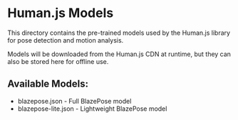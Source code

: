 
# Human.js Models

This directory contains the pre-trained models used by the Human.js library for pose detection and motion analysis.

Models will be downloaded from the Human.js CDN at runtime, but they can also be stored here for offline use.

## Available Models:
- blazepose.json - Full BlazePose model
- blazepose-lite.json - Lightweight BlazePose model
